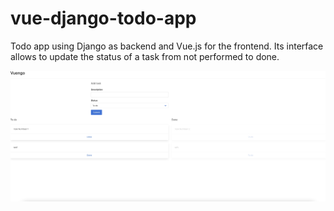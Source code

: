 # vue-django-todo-app

Todo app using Django as backend and Vue.js for the frontend. Its interface allows to update the status of a task from not performed to done.

![](demo.jpg)
